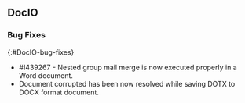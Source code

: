 ## DocIO

### Bug Fixes
{:#DocIO-bug-fixes}

* \#I439267 - Nested group mail merge is now executed properly in a Word document.
* Document corrupted has been now resolved while saving DOTX to DOCX format document.